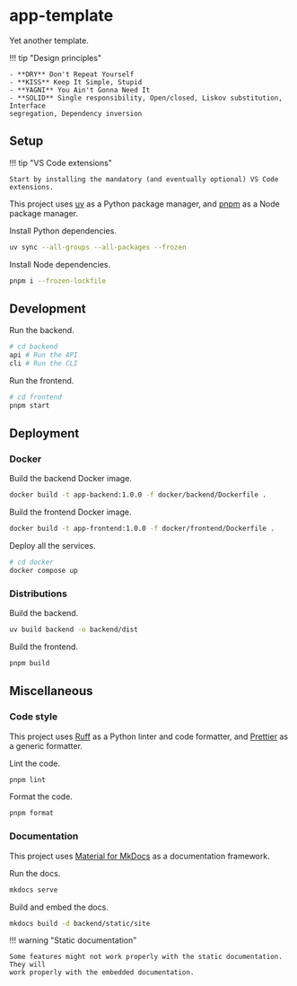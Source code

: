 # app-template

Yet another template.

!!! tip "Design principles"

    - **DRY** Don't Repeat Yourself
    - **KISS** Keep It Simple, Stupid
    - **YAGNI** You Ain't Gonna Need It
    - **SOLID** Single responsibility, Open/closed, Liskov substitution, Interface
    segregation, Dependency inversion

## Setup

!!! tip "VS Code extensions"

    Start by installing the mandatory (and eventually optional) VS Code extensions.

This project uses [uv](https://docs.astral.sh/uv) as a Python package manager,
and [pnpm](https://pnpm.io) as a Node package manager.

Install Python dependencies.

```bash
uv sync --all-groups --all-packages --frozen
```

Install Node dependencies.

```bash
pnpm i --frozen-lockfile
```

## Development

Run the backend.

```bash
# cd backend
api # Run the API
cli # Run the CLI
```

Run the frontend.

```bash
# cd frontend
pnpm start
```

## Deployment

### Docker

Build the backend Docker image.

```bash
docker build -t app-backend:1.0.0 -f docker/backend/Dockerfile .
```

Build the frontend Docker image.

```bash
docker build -t app-frontend:1.0.0 -f docker/frontend/Dockerfile .
```

Deploy all the services.

```bash
# cd docker
docker compose up
```

### Distributions

Build the backend.

```bash
uv build backend -o backend/dist
```

Build the frontend.

```bash
pnpm build
```

## Miscellaneous

### Code style

This project uses [Ruff](https://docs.astral.sh/ruff) as a Python linter and
code formatter, and [Prettier](https://prettier.io) as a generic formatter.

Lint the code.

```bash
pnpm lint
```

Format the code.

```bash
pnpm format
```

### Documentation

This project uses
[Material for MkDocs](https://squidfunk.github.io/mkdocs-material) as a
documentation framework.

Run the docs.

```bash
mkdocs serve
```

Build and embed the docs.

```bash
mkdocs build -d backend/static/site
```

!!! warning "Static documentation"

    Some features might not work properly with the static documentation. They will
    work properly with the embedded documentation.
